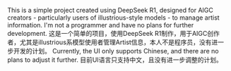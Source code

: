 This is a simple project created using DeepSeek R1, designed for AIGC creators - particularly users of illustrious-style models - to manage artist information. I'm not a programmer and have no plans for further development.
这是一个简单的项目，使用DeepSeek R1制作，用于AIGC创作者，尤其是illustrious系模型使用者管理Artist信息，本人不是程序员，没有进一步开发的计划。
Currently, the UI only supports Chinese, and there are no plans to adjust it further.
目前UI语言只支持中文，且没有进一步调整的计划。
